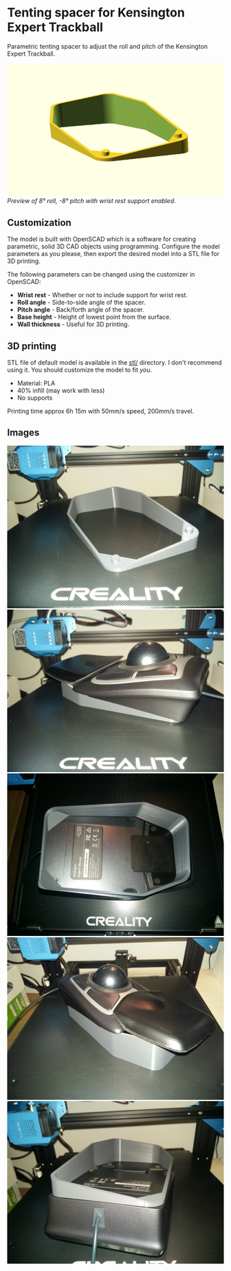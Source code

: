 # Tenting spacer for Kensington Expert Trackball

Parametric tenting spacer to adjust the roll and pitch of the Kensington
Expert Trackball.

![Preview](./data/preview.png)
*Preview of 8° roll, -8° pitch with wrist rest support enabled.*

## Customization

The model is built with OpenSCAD which is a software for creating
parametric, solid 3D CAD objects using programming. Configure the model
parameters as you please, then export the desired model into a STL file
for 3D printing.

The following parameters can be changed using the customizer in
OpenSCAD:

- **Wrist rest** - Whether or not to include support for wrist rest.
- **Roll angle** - Side-to-side angle of the spacer.
- **Pitch angle** - Back/forth angle of the spacer.
- **Base height** - Height of lowest point from the surface.
- **Wall thickness** - Useful for 3D printing.

## 3D printing

STL file of default model is available in the [stl/](./stl) directory. I
don't recommend using it. You should customize the model to fit *you*.

- Material: PLA
- 40% infill (may work with less)
- No supports

Printing time approx 6h 15m with 50mm/s speed, 200mm/s travel.

## Images

![Front view](./data/pic1.jpg)
![Side view](./data/pic2.jpg)
![Bottom view](./data/pic3.jpg)
![Back view](./data/pic4.jpg)
![Bottom front view](./data/pic5.jpg)
